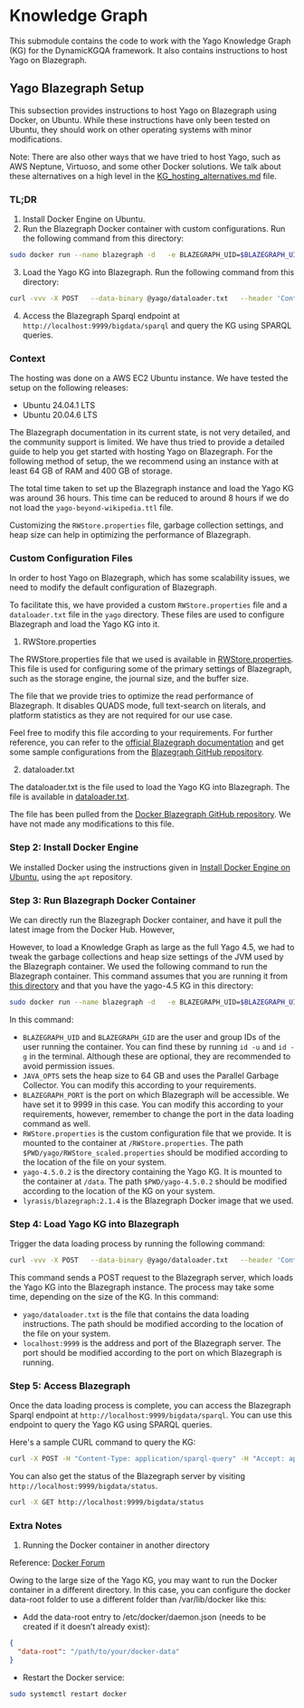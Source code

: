 # Knowledge Graph

This submodule contains the code to work with the Yago Knowledge Graph (KG) for the DynamicKGQA framework.
It also contains instructions to host Yago on Blazegraph.


## Yago Blazegraph Setup

This subsection provides instructions to host Yago on Blazegraph using Docker, on Ubuntu. While these instructions have only been tested on Ubuntu, they should work on other operating systems with minor modifications.

Note: There are also other ways that we have tried to host Yago, such as AWS Neptune, Virtuoso, and some other Docker solutions. We talk about these alternatives on a high level in the [KG_hosting_alternatives.md](./KG_hosting_alternatives.md) file.

### TL;DR

1. Install Docker Engine on Ubuntu.
2. Run the Blazegraph Docker container with custom configurations.
Run the following command from this directory:
```bash
sudo docker run --name blazegraph -d   -e BLAZEGRAPH_UID=$BLAZEGRAPH_UID   -e BLAZEGRAPH_GID=$BLAZEGRAPH_GID   -e JAVA_OPTS="-Xmx64g -XX:+UseParallelGC"   -p 9999:8080   -v $PWD/yago/RWStore_scaled.properties:/RWStore.properties   -v $PWD/yago-4.5.0.2:/data   lyrasis/blazegraph:2.1.4
```
3. Load the Yago KG into Blazegraph.
Run the following command from this directory:
```bash
curl -vvv -X POST   --data-binary @yago/dataloader.txt   --header 'Content-Type:text/plain'   http://localhost:9999/bigdata/dataloader
```
4. Access the Blazegraph Sparql endpoint at `http://localhost:9999/bigdata/sparql` and query the KG using SPARQL queries.


### Context

The hosting was done on a AWS EC2 Ubuntu instance. We have tested the setup on the following releases:
- Ubuntu 24.04.1 LTS
- Ubuntu 20.04.6 LTS

The Blazegraph documentation in its current state, is not very detailed, and the community support is limited. We have thus tried to provide a detailed guide to help you get started with hosting Yago on Blazegraph. 
For the following method of setup, the we recommend using an instance with at least 64 GB of RAM and 400 GB of storage.

The total time taken to set up the Blazegraph instance and load the Yago KG was around 36 hours. This time can be reduced to around 8 hours if we do not load the `yago-beyond-wikipedia.ttl` file.

Customizing the `RWStore.properties` file, garbage collection settings, and heap size can help in optimizing the performance of Blazegraph. 


### Custom Configuration Files

In order to host Yago on Blazegraph, which has some scalability issues, we need to modify the default configuration of Blazegraph.

To facilitate this, we have provided a custom `RWStore.properties` file and a `dataloader.txt` file in the `yago` directory. These files are used to configure Blazegraph and load the Yago KG into it.

1. RWStore.properties

The RWStore.properties file that we used is available in [RWStore.properties](./yago/RWStore.properties). This file is used for configuring some of the primary settings of Blazegraph, such as the storage engine, the journal size, and the buffer size.

The file that we provide tries to optimize the read performance of Blazegraph. It disables QUADS mode, full text-search on literals, and platform statistics as they are not required for our use case. 

Feel free to modify this file according to your requirements. For further reference, you can refer to the [official Blazegraph documentation](https://blazegraph.com/database/apidocs/help-doc.html) and get some sample configurations from the [Blazegraph GitHub repository](https://github.com/blazegraph/database). 

2. dataloader.txt

The dataloader.txt is the file used to load the Yago KG into Blazegraph. The file is available in [dataloader.txt](./yago/dataloader.txt).

The file has been pulled from the [Docker Blazegraph GitHub repository](https://github.com/lyrasis/docker-blazegraph/blob/master/data/dataloader.txt.example). We have not made any modifications to this file.


### Step 2: Install Docker Engine

We installed Docker using the instructions given in [Install Docker Engine on Ubuntu](https://docs.docker.com/engine/install/ubuntu/#install-using-the-repository), using the `apt` repository.

### Step 3: Run Blazegraph Docker Container

We can directly run the Blazegraph Docker container, and have it pull the latest image from the Docker Hub. 
However, 

However, to load a Knowledge Graph as large as the full Yago 4.5, we had to tweak the garbage collections and heap size settings of the JVM used by the Blazegraph container. We used the following command to run the Blazegraph container. 
This command assumes that you are running it from [this directory](./) and that you have the yago-4.5 KG in this directory:

```bash
sudo docker run --name blazegraph -d   -e BLAZEGRAPH_UID=$BLAZEGRAPH_UID   -e BLAZEGRAPH_GID=$BLAZEGRAPH_GID   -e JAVA_OPTS="-Xmx64g -XX:+UseParallelGC"   -p 9999:8080   -v $PWD/yago/RWStore_scaled.properties:/RWStore.properties   -v $PWD/yago-4.5.0.2:/data   lyrasis/blazegraph:2.1.4
```

In this command:
- `BLAZEGRAPH_UID` and `BLAZEGRAPH_GID` are the user and group IDs of the user running the container. You can find these by running `id -u` and `id -g` in the terminal. Although these are optional, they are recommended to avoid permission issues.
- `JAVA_OPTS` sets the heap size to 64 GB and uses the Parallel Garbage Collector. You can modify this according to your requirements.
- `BLAZEGRAPH_PORT` is the port on which Blazegraph will be accessible. We have set it to 9999 in this case. You can modify this according to your requirements, however, remember to change the port in the data loading command as well.
- `RWStore.properties` is the custom configuration file that we provide. It is mounted to the container at `/RWStore.properties`. The path `$PWD/yago/RWStore_scaled.properties` should be modified according to the location of the file on your system.
- `yago-4.5.0.2` is the directory containing the Yago KG. It is mounted to the container at `/data`. The path `$PWD/yago-4.5.0.2` should be modified according to the location of the KG on your system.
- `lyrasis/blazegraph:2.1.4` is the Blazegraph Docker image that we used.

### Step 4: Load Yago KG into Blazegraph

Trigger the data loading process by running the following command:

```bash
curl -vvv -X POST   --data-binary @yago/dataloader.txt   --header 'Content-Type:text/plain'   http://localhost:9999/bigdata/dataloader
```

This command sends a POST request to the Blazegraph server, which loads the Yago KG into the Blazegraph instance. The process may take some time, depending on the size of the KG.
In this command:
- `yago/dataloader.txt` is the file that contains the data loading instructions. The path should be modified according to the location of the file on your system.
- `localhost:9999` is the address and port of the Blazegraph server. The port should be modified according to the port on which Blazegraph is running.

### Step 5: Access Blazegraph

Once the data loading process is complete, you can access the Blazegraph Sparql endpoint at `http://localhost:9999/bigdata/sparql`. You can use this endpoint to query the Yago KG using SPARQL queries.

Here's a sample CURL command to query the KG:

```bash
curl -X POST -H "Content-Type: application/sparql-query" -H "Accept: application/sparql-results+json" --data 'SELECT * WHERE {?s ?p ?o} LIMIT 10' http://localhost:9999/bigdata/sparql
```

You can also get the status of the Blazegraph server by visiting `http://localhost:9999/bigdata/status`.

```bash
curl -X GET http://localhost:9999/bigdata/status
```

### Extra Notes

1. Running the Docker container in another directory

Reference: [Docker Forum](https://forums.docker.com/t/configure-and-store-the-images-and-containers-to-the-different-folders/135593)

Owing to the large size of the Yago KG, you may want to run the Docker container in a different directory. In this case, you can configure the docker data-root folder to use a different folder than /var/lib/docker like this:
- Add the data-root entry to /etc/docker/daemon.json (needs to be created if it doesn’t already exist):
```json
{
  "data-root": "/path/to/your/docker-data"
}
```
- Restart the Docker service:
```bash
sudo systemctl restart docker
```